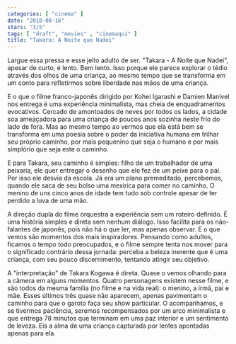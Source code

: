 ```yaml
---
categories: [ "cinema" ]
date: "2018-08-16"
stars: "3/5"
tags: [ "draft", "movies" , "cinemaqui" ]
title: "Takara: A Noite que Nadei"
---
```

Largue essa pressa e esse jeito adulto de ser. "Takara - A Noite que
Nadei", apesar de curto, é lento. Bem lento. Isso porque ele parece
explorar o tédio através dos olhos de uma criança, ao mesmo tempo que
se transforma em um conto para refletirmos sobre liberdade nas mãos de
uma criança.

E o que o filme franco-japonês dirigido por Kohei Igarashi e Damien
Manivel nos entrega é uma experiência minimalista, mas cheia de
enquadramentos evocativos. Cercado de amontoados de neves por todos os
lados, a cidade soa ameaçadora para uma criança de poucos anos sozinha
neste frio do lado de fora. Mas ao mesmo tempo ao vermos que ela está
bem se transforma em uma poesia sobre o poder da iniciativa humana em
trilhar seu próprio caminho, por mais pequenino que seja o humano e
por mais simplório que seja este o caminho.

E para Takara, seu caminho é simples: filho de um trabalhador de uma
peixaria, ele quer entregar o desenho que ele fez de um peixe para
o pai. Por isso ele desvia da escola. Já era um plano premeditado,
percebemos, quando ele saca de seu bolso uma mexirica para comer no
caminho. O menino de uns cinco anos de idade tem tudo sob controle apesar
de ter perdido a luva de uma mão.

A direção dupla do filme orquestra a experiência sem um roteiro
definido. É uma história simples e direta sem nenhum diálogo. Isso
facilita para os não-falantes de japonês, pois não há o que
ler, mas apenas observar. E o que vemos são momentos dos mais
inspiradores. Pensando como adultos, ficamos o tempo todo preocupados,
e o filme sempre tenta nos mover para o significado contrário dessa
jornada: perceba a beleza inerente que é uma criança, com seu pouco
discernimento, tentando atingir seu objetivo.

A "interpretação" de Takara Kogawa é direta. Quase o vemos olhando para
a câmera em alguns momentos. Quatro personagens existem nesse filme, e
são todos da mesma família (no filme e na vida real): o menino, a irmã,
pai e mãe. Esses últimos três quase não aparecem, apenas pavimentam
o caminho para que o garoto faça seu show particular. O acompanhamos,
e se tivermos paciência, seremos recompensados por um arco minimalista e
que entrega 78 minutos que terminam em uma paz interior e um sentimento
de leveza. Eis a alma de uma criança capturada por lentes apontadas
apenas para ela.
